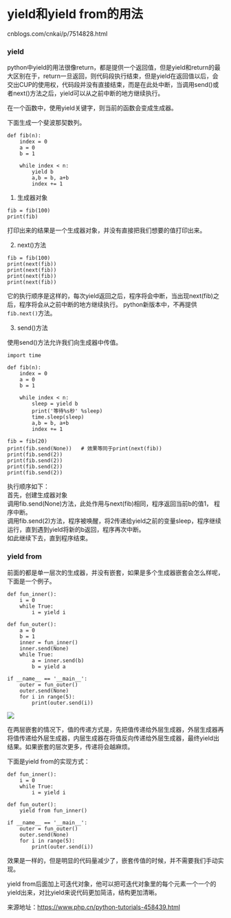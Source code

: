 # yield和yield from的用法





cnblogs.com/cnkai/p/7514828.html

### yield

python中yield的用法很像return，都是提供一个返回值，但是yield和return的最大区别在于，return一旦返回，则代码段执行结束，但是yield在返回值以后，会交出CUP的使用权，代码段并没有直接结束，而是在此处中断，当调用send()或者next()方法之后，yield可以从之前中断的地方继续执行。

在一个函数中，使用yield关键字，则当前的函数会变成生成器。

下面生成一个斐波那契数列。

```
def fib(n):
    index = 0
    a = 0
    b = 1

    while index < n:
        yield b
        a,b = b, a+b
        index += 1

```

1.  生成器对象

```
fib = fib(100)
print(fib)

```

打印出来的结果是一个生成器对象，并没有直接把我们想要的值打印出来。

2.  next()方法

```
fib = fib(100)
print(next(fib))
print(next(fib))
print(next(fib))
print(next(fib))

```






它的执行顺序是这样的，每次yield返回之后，程序将会中断，当出现next(fib)之后，程序将会从之前中断的地方继续执行。 python新版本中，不再提供`fib.next()`方法。

3.  send()方法

使用send()方法允许我们向生成器中传值。

```
import time

def fib(n):
    index = 0
    a = 0
    b = 1

    while index < n:
        sleep = yield b
        print('等待%s秒' %sleep)
        time.sleep(sleep)
        a,b = b, a+b
        index += 1

fib = fib(20)
print(fib.send(None))   # 效果等同于print(next(fib))
print(fib.send(2))
print(fib.send(2))
print(fib.send(2))
print(fib.send(2))

```





执行顺序如下：  
首先，创建生成器对象  
调用fib.send(None)方法，此处作用与next(fib)相同，程序返回当前b的值1， 程序中断。  
调用fib.send(2)方法，程序被唤醒，将2传递给yield之前的变量sleep，程序继续运行，直到遇到yield将新的b返回，程序再次中断。  
如此继续下去，直到程序结束。




### yield from

前面的都是单一层次的生成器，并没有嵌套，如果是多个生成器嵌套会怎么样呢，下面是一个例子。

```
def fun_inner():
    i = 0
    while True:
        i = yield i

def fun_outer():
    a = 0
    b = 1
    inner = fun_inner()
    inner.send(None)
    while True:
        a = inner.send(b)
        b = yield a

if __name__ == '__main__':
    outer = fun_outer()
    outer.send(None)
    for i in range(5):
        print(outer.send(i))

```

![](https://images2017.cnblogs.com/blog/1203446/201709/1203446-20170913142714610-694085302.png)

在两层嵌套的情况下，值的传递方式是，先把值传递给外层生成器，外层生成器再将值传递给外层生成器，内层生成器在将值反向传递给外层生成器，最终yield出结果。如果嵌套的层次更多，传递将会越麻烦。

下面是yield from的实现方式：

```
def fun_inner():
    i = 0
    while True:
        i = yield i

def fun_outer():
    yield from fun_inner()

if __name__ == '__main__':
    outer = fun_outer()
    outer.send(None)
    for i in range(5):
        print(outer.send(i))

```


效果是一样的，但是明显的代码量减少了，嵌套传值的时候，并不需要我们手动实现。



yield from后面加上可迭代对象，他可以把可迭代对象里的每个元素一个一个的yield出来，对比yield来说代码更加简洁，结构更加清晰。  

来源地址：https://www.php.cn/python-tutorials-458439.html  









